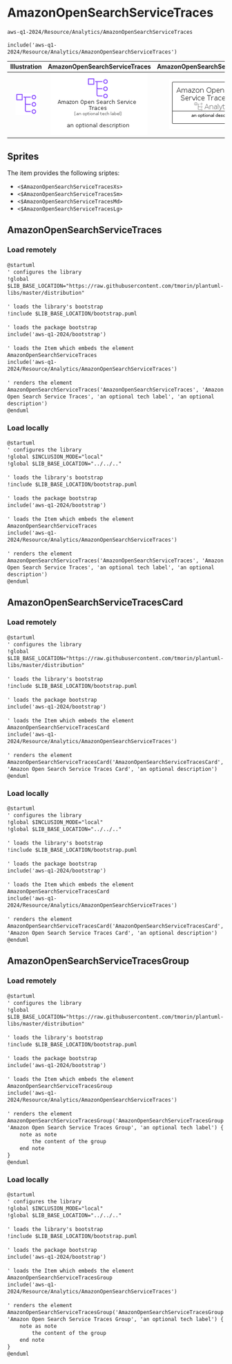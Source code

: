 # AmazonOpenSearchServiceTraces


```text
aws-q1-2024/Resource/Analytics/AmazonOpenSearchServiceTraces
```

```text
include('aws-q1-2024/Resource/Analytics/AmazonOpenSearchServiceTraces')
```



| Illustration | AmazonOpenSearchServiceTraces | AmazonOpenSearchServiceTracesCard | AmazonOpenSearchServiceTracesGroup |
| :---: | :---: | :---: | :---: |
| ![illustration for Illustration](../../../aws-q1-2024/Resource/Analytics/AmazonOpenSearchServiceTraces.png) | ![illustration for AmazonOpenSearchServiceTraces](../../../aws-q1-2024/Resource/Analytics/AmazonOpenSearchServiceTraces.Local.png) | ![illustration for AmazonOpenSearchServiceTracesCard](../../../aws-q1-2024/Resource/Analytics/AmazonOpenSearchServiceTracesCard.Local.png) | ![illustration for AmazonOpenSearchServiceTracesGroup](../../../aws-q1-2024/Resource/Analytics/AmazonOpenSearchServiceTracesGroup.Local.png) |



## Sprites
The item provides the following sriptes:

- `<$AmazonOpenSearchServiceTracesXs>`
- `<$AmazonOpenSearchServiceTracesSm>`
- `<$AmazonOpenSearchServiceTracesMd>`
- `<$AmazonOpenSearchServiceTracesLg>`





## AmazonOpenSearchServiceTraces

### Load remotely
```plantuml
@startuml
' configures the library
!global $LIB_BASE_LOCATION="https://raw.githubusercontent.com/tmorin/plantuml-libs/master/distribution"

' loads the library's bootstrap
!include $LIB_BASE_LOCATION/bootstrap.puml

' loads the package bootstrap
include('aws-q1-2024/bootstrap')

' loads the Item which embeds the element AmazonOpenSearchServiceTraces
include('aws-q1-2024/Resource/Analytics/AmazonOpenSearchServiceTraces')

' renders the element
AmazonOpenSearchServiceTraces('AmazonOpenSearchServiceTraces', 'Amazon Open Search Service Traces', 'an optional tech label', 'an optional description')
@enduml
```

### Load locally
```plantuml
@startuml
' configures the library
!global $INCLUSION_MODE="local"
!global $LIB_BASE_LOCATION="../../.."

' loads the library's bootstrap
!include $LIB_BASE_LOCATION/bootstrap.puml

' loads the package bootstrap
include('aws-q1-2024/bootstrap')

' loads the Item which embeds the element AmazonOpenSearchServiceTraces
include('aws-q1-2024/Resource/Analytics/AmazonOpenSearchServiceTraces')

' renders the element
AmazonOpenSearchServiceTraces('AmazonOpenSearchServiceTraces', 'Amazon Open Search Service Traces', 'an optional tech label', 'an optional description')
@enduml
```

## AmazonOpenSearchServiceTracesCard

### Load remotely
```plantuml
@startuml
' configures the library
!global $LIB_BASE_LOCATION="https://raw.githubusercontent.com/tmorin/plantuml-libs/master/distribution"

' loads the library's bootstrap
!include $LIB_BASE_LOCATION/bootstrap.puml

' loads the package bootstrap
include('aws-q1-2024/bootstrap')

' loads the Item which embeds the element AmazonOpenSearchServiceTracesCard
include('aws-q1-2024/Resource/Analytics/AmazonOpenSearchServiceTraces')

' renders the element
AmazonOpenSearchServiceTracesCard('AmazonOpenSearchServiceTracesCard', 'Amazon Open Search Service Traces Card', 'an optional description')
@enduml
```

### Load locally
```plantuml
@startuml
' configures the library
!global $INCLUSION_MODE="local"
!global $LIB_BASE_LOCATION="../../.."

' loads the library's bootstrap
!include $LIB_BASE_LOCATION/bootstrap.puml

' loads the package bootstrap
include('aws-q1-2024/bootstrap')

' loads the Item which embeds the element AmazonOpenSearchServiceTracesCard
include('aws-q1-2024/Resource/Analytics/AmazonOpenSearchServiceTraces')

' renders the element
AmazonOpenSearchServiceTracesCard('AmazonOpenSearchServiceTracesCard', 'Amazon Open Search Service Traces Card', 'an optional description')
@enduml
```

## AmazonOpenSearchServiceTracesGroup

### Load remotely
```plantuml
@startuml
' configures the library
!global $LIB_BASE_LOCATION="https://raw.githubusercontent.com/tmorin/plantuml-libs/master/distribution"

' loads the library's bootstrap
!include $LIB_BASE_LOCATION/bootstrap.puml

' loads the package bootstrap
include('aws-q1-2024/bootstrap')

' loads the Item which embeds the element AmazonOpenSearchServiceTracesGroup
include('aws-q1-2024/Resource/Analytics/AmazonOpenSearchServiceTraces')

' renders the element
AmazonOpenSearchServiceTracesGroup('AmazonOpenSearchServiceTracesGroup', 'Amazon Open Search Service Traces Group', 'an optional tech label') {
    note as note
        the content of the group
    end note
}
@enduml
```

### Load locally
```plantuml
@startuml
' configures the library
!global $INCLUSION_MODE="local"
!global $LIB_BASE_LOCATION="../../.."

' loads the library's bootstrap
!include $LIB_BASE_LOCATION/bootstrap.puml

' loads the package bootstrap
include('aws-q1-2024/bootstrap')

' loads the Item which embeds the element AmazonOpenSearchServiceTracesGroup
include('aws-q1-2024/Resource/Analytics/AmazonOpenSearchServiceTraces')

' renders the element
AmazonOpenSearchServiceTracesGroup('AmazonOpenSearchServiceTracesGroup', 'Amazon Open Search Service Traces Group', 'an optional tech label') {
    note as note
        the content of the group
    end note
}
@enduml
```


